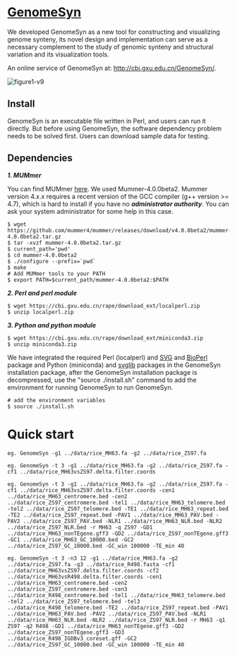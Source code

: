 # [GenomeSyn](http://cbi.gxu.edu.cn/GenomeSyn/)
We developed GenomeSyn as a new tool for constructing and visualizing genome synteny, its novel design and implementation can serve as a necessary complement to the study of genomic synteny and structural variation and its visualization tools.

An online service of GenomeSyn at: http://cbi.gxu.edu.cn/GenomeSyn/. 

![figure1-v9](https://user-images.githubusercontent.com/84839565/156312609-722f68de-4fc6-419f-9080-8072692ec0a1.png)


## Install

GenomeSyn is an executable file written in Perl, and users can run it directly. But before using GenomeSyn, the software dependency problem needs to be solved first. Users can download sample data for testing.
## Dependencies 
***1. MUMmer***

You can find MUMmer [here](https://github.com/mummer4/mummer/releases). We used Mummer-4.0.0beta2. Mummer version 4.x.x requires a recent version of the GCC compiler (g++ version >= 4.7), which is hard to install if you have no ***administrator authority***. You can ask your system administrator for some help in this case. 

```
$ wget https://github.com/mummer4/mummer/releases/download/v4.0.0beta2/mummer-4.0.0beta2.tar.gz 
$ tar -xvzf mummer-4.0.0beta2.tar.gz
$ current_path='pwd'
$ cd mummer-4.0.0beta2 
$ ./configure --prefix=`pwd` 
$ make 
# Add MUMmer tools to your PATH 
$ export PATH=$current_path/mummer-4.0.0beta2:$PATH 
```

***2. Perl and perl module***

```
$ wget https://cbi.gxu.edu.cn/rape/download_ext/localperl.zip
$ unzip localperl.zip
```

***3. Python and python module***

```
$ wget https://cbi.gxu.edu.cn/rape/download_ext/miniconda3.zip
$ unzip miniconda3.zip
```
We have integrated the required Perl (localperl) and [SVG]( https://cpan.metacpan.org/authors/id/M/MA/MANWAR/SVG-2.85.tar.gz ) and [BioPerl]( https://cpan.metacpan.org/authors/id/C/CJ/CJFIELDS/BioPerl-1.7.8.tar.gz ) package and Python (miniconda) and [svglib]( https://files.pythonhosted.org/packages/c0/2c/5ab28095c9ce09a6d341cb37c0ad3a7ffc65e5c5f2eaa2247c085679ca2f/svglib-1.1.0.tar.gz ) packages in the GenomeSyn installation package, after the GenomeSyn installation package is decompressed, use the "source ./install.sh" command to add the environment for running GenomeSyn to run GenomeSyn.
```
# add the environment variables
$ source ./install.sh
```

# Quick start

	eg. GenomeSyn -g1 ../data/rice_MH63.fa -g2 ../data/rice_ZS97.fa

	eg. GenomeSyn -t 3 -g1 ../data/rice_MH63.fa -g2 ../data/rice_ZS97.fa -cf1 ../data/rice_MH63vsZS97.delta.filter.coords

	eg. GenomeSyn -t 3 -g1 ../data/rice_MH63.fa -g2 ../data/rice_ZS97.fa -cf1 ../data/rice_MH63vsZS97.delta.filter.coords -cen1 ../data/rice_MH63_centromere.bed -cen2 ../data/rice_ZS97_centromere.bed -tel1 ../data/rice_MH63_telomere.bed -tel2 ../data/rice_ZS97_telomere.bed -TE1 ../data/rice_MH63_repeat.bed -TE2 ../data/rice_ZS97_repeat.bed -PAV1 ../data/rice_MH63_PAV.bed -PAV2 ../data/rice_ZS97_PAV.bed -NLR1 ../data/rice_MH63_NLR.bed -NLR2 ../data/rice_ZS97_NLR.bed -r MH63 -q ZS97 -GD1 ../data/rice_MH63_nonTEgene.gff3 -GD2 ../data/rice_ZS97_nonTEgene.gff3 -GC1 ../data/rice_MH63_GC_10000.bed -GC2 ../data/rice_ZS97_GC_10000.bed -GC_win 100000 -TE_min 40

	eg. GenomeSyn -t 3 -n3 12 -g1 ../data/rice_MH63.fa -g2 ../data/rice_ZS97.fa -g3 ../data/rice_R498.fasta -cf1 ../data/rice_MH63vsZS97.delta.filter.coords -cf2 ../data/rice_MH63vsR498.delta.filter.coords -cen1 ../data/rice_MH63_centromere.bed -cen2 ../data/rice_ZS97_centromere.bed -cen3 ../data/rice_R498_centromere.bed -tel1 ../data/rice_MH63_telomere.bed -tel2 ../data/rice_ZS97_telomere.bed -tel3 ../data/rice_R498_telomere.bed -TE2 ../data/rice_ZS97_repeat.bed -PAV1 ../data/rice_MH63_PAV.bed -PAV2 ../data/rice_ZS97_PAV.bed -NLR1 ../data/rice_MH63_NLR.bed -NLR2 ../data/rice_ZS97_NLR.bed -r MH63 -q1 ZS97 -q2 R498 -GD1 ../data/rice_MH63_nonTEgene.gff3 -GD2 ../data/rice_ZS97_nonTEgene.gff3 -GD3 ../data/rice_R498_IGDBv3_coreset.gff -GC2 ../data/rice_ZS97_GC_10000.bed -GC_win 100000 -TE_min 40
